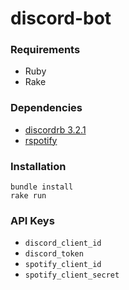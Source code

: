 # discord-bot

### Requirements

- Ruby
- Rake

### Dependencies

- [discordrb 3.2.1](https://www.rubydoc.info/gems/discordrb/3.2.1/)
- [rspotify](https://www.rubydoc.info/github/guilhermesad/rspotify/)

### Installation

```
bundle install
rake run
```

### API Keys

- ``discord_client_id``
- ``discord_token``
- ``spotify_client_id``
- ``spotify_client_secret``